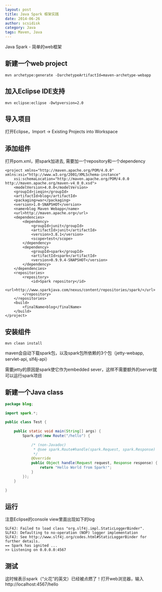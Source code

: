 ```yaml
---
layout: post
title: Java Spark 框架实践
date: 2014-06-26
author: scsidisk
category: Java
tags: Maven, Java
---
```


Java Spark - 简单的web框架

## 新建一个web project

```
mvn archetype:generate -DarchetypeArtifactId=maven-archetype-webapp  
```


## 加入Eclipse IDE支持

```
mvn eclipse:eclipse -Dwtpversion=2.0  
```

## 导入项目

打开Eclipse，Import -> Existing Projects into Workspace

## 添加组件

打开pom.xml，把spark加进去, 需要加一个repository和一个dependency

```
<project xmlns="http://maven.apache.org/POM/4.0.0" xmlns:xsi="http://www.w3.org/2001/XMLSchema-instance"  
    xsi:schemaLocation="http://maven.apache.org/POM/4.0.0 http://maven.apache.org/maven-v4_0_0.xsd">  
    <modelVersion>4.0.0</modelVersion>  
    <groupId>jieqin</groupId>  
    <artifactId>blog</artifactId>  
    <packaging>war</packaging>  
    <version>1.0-SNAPSHOT</version>  
    <name>blog Maven Webapp</name>  
    <url>http://maven.apache.org</url>  
    <dependencies>  
        <dependency>  
            <groupId>junit</groupId>  
            <artifactId>junit</artifactId>  
            <version>3.8.1</version>  
            <scope>test</scope>  
        </dependency>  
        <dependency>  
            <groupId>spark</groupId>  
            <artifactId>spark</artifactId>  
            <version>0.9.9.4-SNAPSHOT</version>  
        </dependency>  
    </dependencies>  
    <repositories>  
        <repository>  
            <id>Spark repository</id>  
            <url>http://www.sparkjava.com/nexus/content/repositories/spark/</url>  
        </repository>  
    </repositories>  
    <build>  
        <finalName>blog</finalName>  
    </build>  
</project>  
```

## 安装组件

```
mvn clean install
```

maven会自动下载spark包，以及spark包所依赖的3个包（jetty-webapp, servlet-api, slf4j-api）

需要jetty的原因是spark使它作为embedded sever，这样不需要额外的server就可以运行spark项目

## 新建一个Java class

```java
package blog;  
  
import spark.*;  
  
public class Test {  
  
    public static void main(String[] args) {  
        Spark.get(new Route("/hello") {  
              
            /* (non-Javadoc) 
             * @see spark.Route#handle(spark.Request, spark.Response) 
             */  
            @Override  
            public Object handle(Request request, Response response) {  
                return "Hello World from Spark!";  
            }  
        });  
    }  
  
}  
```

## 运行

注意Eclipse的console view里面出现如下的log

```
SLF4J: Failed to load class "org.slf4j.impl.StaticLoggerBinder".  
SLF4J: Defaulting to no-operation (NOP) logger implementation  
SLF4J: See http://www.slf4j.org/codes.html#StaticLoggerBinder for further details.  
== Spark has ignited ...  
>> Listening on 0.0.0.0:4567  
```

## 测试

这时候表示spark（“火花”的英文）已经被点燃了！打开web浏览器，输入http://localhost:4567/hello


